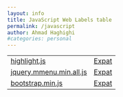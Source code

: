 ```yaml
---
layout: info
title: JavaScript Web Labels table
permalink: /javascript
author: Ahmad Haghighi
#categories: personal
---
```

<table id="jslicense-labels1">
    <tr>
        <td><a href="https://cdnjs.cloudflare.com/ajax/libs/highlight.js/8.7/highlight.min.js">highlight.js</a></td>
        <td><a href="https://raw.githubusercontent.com/cdnjs/cdnjs/master/LICENSE">Expat</a></td>
    </tr>
    <tr>
        <td><a href="/js/jquery.mmenu.min.all.js">jquery.mmenu.min.all.js</a></td>
        <td><a href="http://en.wikipedia.org/wiki/MIT_License">Expat</a></td>
    </tr>
    <tr>
        <td><a href="https://netdna.bootstrapcdn.com/bootstrap/3.1.1/js/bootstrap.min.js">bootstrap.min.js</a></td>
        <td><a href="https://github.com/twbs/bootstrap/blob/master/LICENSE">Expat</a></td>
    </tr>
</table>
